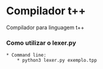 # Compilador t++
Compilador para linguagem t++ 

### Como utilizar o lexer.py
	* Command line:
		* python3 lexer.py exemplo.tpp
